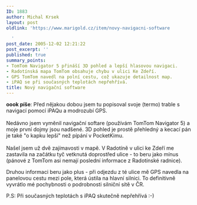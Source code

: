 ```yaml
---
ID: 1883
author: Michal Krsek
layout: post
oldlink: 'https://www.marigold.cz/item/novy-navigacni-software

  '
post_date: 2005-12-02 12:21:22
post_excerpt: ''
published: true
summary_points:
- TomTom Navigator 5 přináší 3D pohled a lepší hlasovou navigaci.
- Radotínská mapa TomTom obsahuje chybu v ulici Ke Zdeří.
- GPS TomTom navedl na polní cestu, což ukazuje detailnost map.
- iPAQ se při současných teplotách nepřehřívá.
title: Nový navigační software
---
```


<p><strong>oook píše</strong>: Před nějakou dobou jsem tu popisoval svoje (termo) trable s navigací pomocí iPAQu a&nbsp;modrozubí GPS.<br /><br />Nedávno
jsem vyměnil&nbsp;navigační softare (používám TomTom Navigator 5) a
moje první dojmy jsou nadšené. 3D pohled je prostě přehledný a kecací
pán je také "o kapku lepší" než pípání v PocketKimu. <br /><br />Našel
jsem už dvě zajímavosti v mapě. V Radotíně v ulici ke Zdeří me
zastavila na začátku tyč vetknutá doprostřed ulice - to beru jako mínus
(pánové z TomTom asi nemají poslední informace z Radotínské radnice). </p>

<p>Druhou informaci beru jako plus - při odjezdu z té ulice mě GPS
navedla na panelovou cestu mezi pole, která ústila na hlavní silnici.
To definitivně vyvrátlo mé pochybnosti o podrobnosti silniční sítě v ČR.</p>

<p>P.S: Při současných teplotách s iPAQ skutečně nepřehřívá :-)</p>